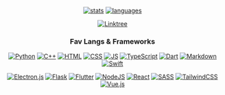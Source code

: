 <div align='center'>

<!--   # im endy and i code random stuff -->
 
  [![stats](https://github-readme-stats.vercel.app/api?username=Endy3032&count_private=true&show_icons=true&theme=nord&bg_color=-60,0e1420,262c38&icon_color=81A1C1&border_radius=10&border_color=2e3440&hide=stars&line_height=24)](https://github.com/anuraghazra/github-readme-stats)
  [![languages](https://github-readme-stats.vercel.app/api/top-langs/?username=Endy3032&theme=nord&bg_color=-45,0e1420,1e2430&border_radius=10&border_color=2e3440&layout=compact)](https://github.com/anuraghazra/github-readme-stats)

 [![Linktree](https://img.shields.io/badge/My%20Linktree-1de9b6?style=for-the-badge&logo=linktree&color=5E81AC&logoColor=ECEFF4)](https://linktr.ee/Endy3032)
  
<!--   [![views](https://komarev.com/ghpvc/?username=Endy3032&color=1e2430&style=flat-square)](https://github.com/antonkomarev/github-profile-views-counter) -->

 ### Fav Langs & Frameworks

 [![Python](https://img.shields.io/badge/python-3670A0?style=for-the-badge&logo=python&color=1E2430&logoColor=ECEFF4)](https://python.org/)
 [![C++](https://img.shields.io/badge/c++-%2300599C.svg?style=for-the-badge&logo=c%2B%2B&color=1E2430&logoColor=ECEFF4)](https://www.cplusplus.com/)
 [![HTML](https://img.shields.io/badge/html-%23E34F26.svg?style=for-the-badge&logo=html5&color=1E2430&logoColor=ECEFF4)](https://developer.mozilla.org/en-US/docs/Web/HTML)
 [![CSS](https://img.shields.io/badge/css-%231572B6.svg?style=for-the-badge&logo=css3&color=1E2430&logoColor=ECEFF4)](https://developer.mozilla.org/en-US/docs/Web/CSS)
 [![JS](https://img.shields.io/badge/JS-%23323330.svg?style=for-the-badge&logo=javascript&color=1E2430&logoColor=ECEFF4)](https://www.javascript.com/)
 [![TypeScript](https://img.shields.io/badge/typescript-%23007ACC.svg?style=for-the-badge&logo=typescript&color=1E2430&logoColor=ECEFF4)](https://www.typescriptlang.org/)
 [![Dart](https://img.shields.io/badge/dart-%230175C2.svg?style=for-the-badge&logo=dart&color=1E2430&logoColor=ECEFF4)](https://dart.dev/)
 [![Markdown](https://img.shields.io/badge/markdown-%23000000.svg?style=for-the-badge&logo=markdown&color=1E2430&logoColor=ECEFF4)](https://daringfireball.net/projects/markdown/)
 [![Swift](https://img.shields.io/badge/swift-F54A2A?style=for-the-badge&logo=swift&color=1E2430&logoColor=ECEFF4)](https://developer.apple.com/swift/)
 
 [![Electron.js](https://img.shields.io/badge/ElectronJS-191970?style=for-the-badge&logo=Electron&color=1E2430&logoColor=ECEFF4)](https://electronjs.org/)
 [![Flask](https://img.shields.io/badge/flask-%23000.svg?style=for-the-badge&logo=flask&color=1E2430&logoColor=ECEFF4)](https://flask.palletsprojects.com/)
 [![Flutter](https://img.shields.io/badge/Flutter-%2302569B.svg?style=for-the-badge&logo=Flutter&color=1E2430&logoColor=ECEFF4)](https://flutter.dev/)
 [![NodeJS](https://img.shields.io/badge/nodejs-6DA55F?style=for-the-badge&logo=node.js&color=1E2430&logoColor=ECEFF4)](http://nodejs.dev/)
 [![React](https://img.shields.io/badge/react-%2320232a.svg?style=for-the-badge&logo=react&color=1E2430&logoColor=ECEFF4)](https://reactjs.org/)
 [![SASS](https://img.shields.io/badge/SASS-hotpink.svg?style=for-the-badge&logo=SASS&color=1E2430&logoColor=ECEFF4)](https://sass-lang.com/)
 [![TailwindCSS](https://img.shields.io/badge/tailwindcss-%2338B2AC.svg?style=for-the-badge&logo=tailwind-css&color=1E2430&logoColor=ECEFF4)](https://tailwindcss.com/)
 [![Vue.js](https://img.shields.io/badge/vuejs-%2335495e.svg?style=for-the-badge&logo=vuedotjs&color=1E2430&logoColor=ECEFF4)](https://vuejs.org/)
 
</div>

<!--
**Endy3032/Endy3032** is a ✨ _special_ ✨ repository because its `README.md` (this file) appears on your GitHub profile.

hêh only those who view raw can see these

Here are some ideas to get you started:

- 🔭 Working on a Discord.JS bot - [Repo](https://github.com/Endy3032/EndyJS) - [Replit](https://replit.com/@Enderhoang/EndyJS)
- 🌱 I’m currently learning stuff
- 👯 I’m looking to collaborate on nothin
- 🤔 I’m looking for help with nothing (atm)
- 💬 Ask me about nothing
- 📫 How to reach me: view linktree above
- 😄 Pronouns: ~~male pronoun~~ he/him
- ⚡ Fun fact: my name is my name

hmmmmmmmmmmmmmmmmmmm
-->
